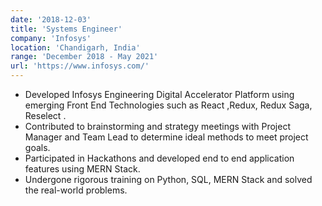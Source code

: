 ```yaml
---
date: '2018-12-03'
title: 'Systems Engineer'
company: 'Infosys'
location: 'Chandigarh, India'
range: 'December 2018 - May 2021'
url: 'https://www.infosys.com/'
---
```


- Developed Infosys Engineering Digital Accelerator Platform using emerging Front End Technologies such as React ,Redux, Redux Saga, Reselect .
- Contributed to brainstorming and strategy meetings with Project Manager and Team Lead to determine ideal methods to meet project goals.
- Participated in Hackathons and developed end to end application features using MERN Stack.
- Undergone rigorous training on Python, SQL, MERN Stack and solved the real-world problems.
